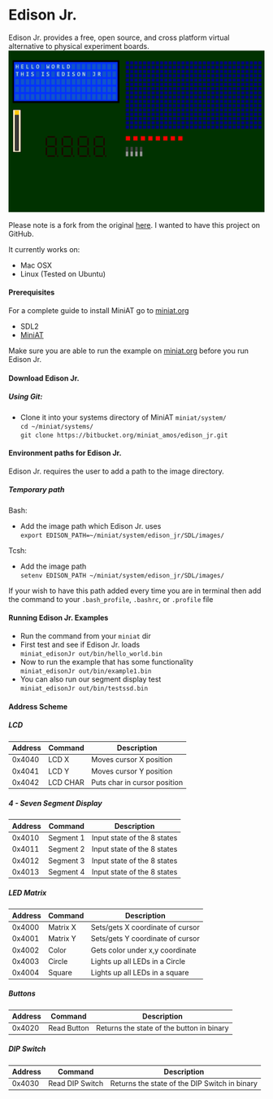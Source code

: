 Edison Jr.
==========

Edison Jr. provides a free, open source, and cross platform virtual alternative to physical experiment boards.
![Image of Edison Jr.](Edison_Jr.png)

Please note is a fork from the original [here](https://bitbucket.org/miniat_amos/edison_jr). I wanted to have this project on GitHub.

It currently works on:  
- Mac OSX  
- Linux (Tested on Ubuntu)


#### Prerequisites

For a complete guide to install MiniAT go to [miniat.org](http://www.miniat.org/getting-started/build)

- SDL2
- [MiniAT](https://bitbucket.org/miniat/0x1-miniat)

Make sure you are able to run the example on [miniat.org](http://www.miniat.org/getting-started/running-an-example) before you run Edison Jr.

#### Download Edison Jr.

##### Using Git:  
- Clone it into your systems directory of MiniAT ` miniat/system/ `  
` cd ~/miniat/systems/ `  
` git clone https://bitbucket.org/miniat_amos/edison_jr.git `  

#### Environment paths for Edison Jr.
Edison Jr. requires the user to add a path to the image directory.
##### Temporary path  
Bash:  
- Add the image path which Edison Jr. uses  
` export EDISON_PATH=~/miniat/system/edison_jr/SDL/images/ `  

Tcsh:  
- Add the image path  
` setenv EDISON_PATH ~/miniat/system/edison_jr/SDL/images/ `  

If your wish to have this path added every time you are in terminal then add the command to your ` .bash_profile `, ` .bashrc `, or ` .profile ` file



#### Running Edison Jr. Examples
- Run the command from your ` miniat ` dir  
- First test and see if Edison Jr. loads  
` miniat_edisonJr out/bin/hello_world.bin `  
- Now to run the example that has some functionality  
` miniat_edisonJr out/bin/example1.bin `  
- You can also run our segment display test  
` miniat_edisonJr out/bin/testssd.bin `  

#### Address Scheme
##### LCD  
| Address            | Command         | Description                  |
| ------------------ | --------------- | ---------------------------- |
| 0x4040             | LCD X           | Moves cursor X position      |
| 0x4041             | LCD Y           | Moves cursor Y position      |
| 0x4042             | LCD CHAR        | Puts char in cursor position |

##### 4 - Seven Segment Display  
| Address            | Command         | Description                   |
| ------------------ | --------------- | ----------------------------- |
| 0x4010             | Segment 1       | Input state of the 8 states   |
| 0x4011             | Segment 2       | Input state of the 8 states   |
| 0x4012             | Segment 3       | Input state of the 8 states   |
| 0x4013             | Segment 4       | Input state of the 8 states   |

##### LED Matrix  
| Address            | Command         | Description                      |
| ------------------ | --------------- | -------------------------------- |
| 0x4000             | Matrix X        | Sets/gets X coordinate of cursor |
| 0x4001             | Matrix Y        | Sets/gets Y coordinate of cursor |
| 0x4002             | Color           | Gets color under x,y coordinate  |
| 0x4003             | Circle          | Lights up all LEDs in a Circle   |
| 0x4004             | Square          | Lights up all LEDs in a square   |

##### Buttons
| Address            | Command             | Description                                |
| ------------------ | ------------------- | ------------------------------------------ |
| 0x4020             | Read Button         | Returns the state of the button in binary  |

##### DIP Switch
| Address            | Command         | Description                                   |
| ------------------ | --------------- | --------------------------------------------- |
| 0x4030             | Read DIP Switch | Returns the state of the DIP Switch in binary |
